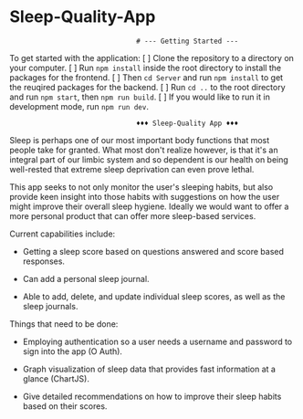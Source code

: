 # Sleep-Quality-App

                                   # --- Getting Started --- 
To get started with the application: 
    [ ] Clone the repository to a directory on your computer.
    [ ] Run `npm install` inside the root directory to install the packages for the frontend.
    [ ] Then `cd Server` and run `npm install` to get the reuqired packages for the backend.
    [ ] Run `cd ..` to the root directory and run `npm start`, then `npm run build`.
    [ ] If you would like to run it in development mode, run `npm run dev`.


                                   ♦♦♦ Sleep-Quality App ♦♦♦

Sleep is perhaps one of our most important body functions that most people take for granted. What most don't realize however, is that it's an integral part of our limbic system and so dependent is our health on being well-rested that extreme sleep deprivation can even prove lethal.

This app seeks to not only monitor the user's sleeping habits, but also provide keen insight into those habits with suggestions on how the user might improve their overall sleep hygiene. Ideally we would want to offer a more personal product that can offer more sleep-based services.

Current capabilities include:

- Getting a sleep score based on questions answered and score based responses.

- Can add a personal sleep journal.

- Able to add, delete, and update individual sleep scores, as well as the sleep journals.


Things that need to be done:

- Employing authentication so a user needs a username and password to sign into the app (O Auth).

- Graph visualization of sleep data that provides fast information at a glance (ChartJS).

- Give detailed recommendations on how to improve their sleep habits based on their scores.
